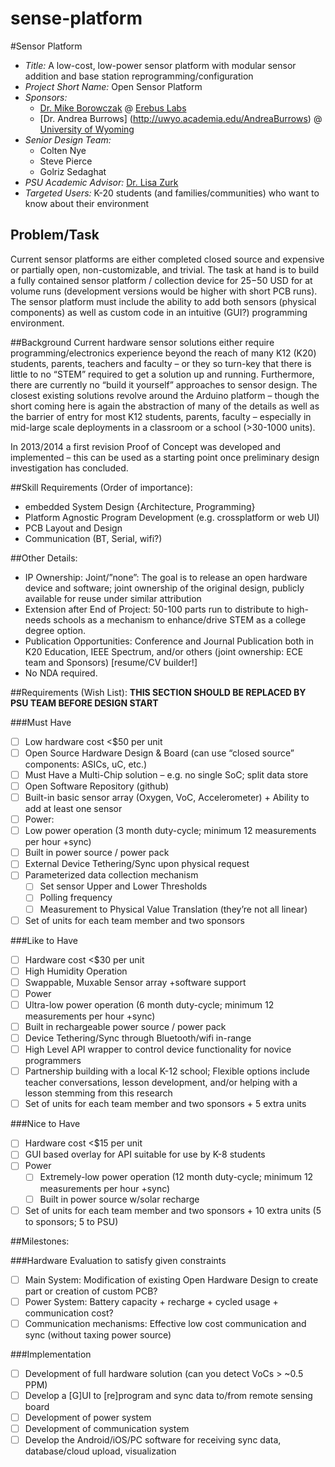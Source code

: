 sense-platform
==============
#Sensor Platform 
+ *Title:* A low-cost,  low-power sensor platform with modular sensor addition and base station reprogramming/configuration
+ *Project Short Name:* Open Sensor Platform
+ *Sponsors:* 
  + [Dr. Mike Borowczak](https://www.linkedin.com/in/mborowczak) @ [Erebus Labs](http://www.erebuslabs.com)
  + [Dr. Andrea Burrows] (http://uwyo.academia.edu/AndreaBurrows) @ [University of Wyoming](http://www.uwyo.edu/seced/faculty-staff/andrea-burrows.html)
+ *Senior Design Team:* 
    + Colten Nye
    + Steve Pierce
    + Golriz Sedaghat
+ *PSU Academic Advisor:* [Dr. Lisa Zurk](http://web.cecs.pdx.edu/~zurkl/) 
+ *Targeted Users:* K-20 students (and families/communities) who want to know about their environment 

## Problem/Task
Current sensor platforms are either completed closed source and expensive or partially open, non-customizable, and trivial. The task at hand is to build a fully contained sensor platform / collection device for $25-$50 USD for at volume runs (development versions would be higher with short PCB runs).  The sensor platform must include the ability to add both sensors (physical components) as well as custom code in an intuitive (GUI?) programming environment.

##Background
Current hardware sensor solutions either require programming/electronics experience beyond the reach of many K12 (K20) students, parents, teachers and faculty – or they so turn-key that there is little to no “STEM” required to get a solution up and running. Furthermore, there are currently no “build it yourself” approaches to sensor design. The closest existing solutions revolve around the Arduino platform – though the short coming here is again the abstraction of many of the details as well as the barrier of entry for most K12 students, parents, faculty – especially in mid-large scale deployments in a classroom or a school (>30-1000 units).

In 2013/2014 a first revision Proof of Concept was developed and implemented – this can be used as a starting point once preliminary design investigation has concluded.

##Skill Requirements (Order of importance):
+ embedded System Design {Architecture, Programming}
+ Platform Agnostic Program Development (e.g. crossplatform or web UI)
+ PCB Layout and Design
+	Communication (BT, Serial, wifi?) 

##Other Details: 
+	IP Ownership: Joint/”none”: The goal is to release an open hardware device and software; joint ownership of the original design, publicly available for reuse under similar attribution
+	Extension after End of Project: 50-100 parts run to distribute to high-needs schools as a mechanism to enhance/drive STEM as a college degree option.
+	Publication Opportunities: Conference and Journal Publication both in K20 Education, IEEE Spectrum, and/or others (joint ownership: ECE team and Sponsors) [resume/CV builder!]
+	No NDA required. 

##Requirements (Wish List): **THIS SECTION SHOULD BE REPLACED BY PSU TEAM BEFORE DESIGN START**

###Must Have
+ [ ]	Low hardware cost <$50 per unit
+ [ ]	Open Source Hardware Design & Board (can use “closed source” components: ASICs, uC, etc.)
  + [ ]	Must Have a Multi-Chip solution – e.g. no single SoC; split data store
+ [ ]	Open Software Repository (github)
+ [ ]	Built-in basic sensor array (Oxygen, VoC, Accelerometer) + Ability to add at least one sensor
+ [ ]	Power:
  + [ ]	Low power operation (3 month duty-cycle; minimum 12 measurements per hour +sync)
  + [ ] Built in power source / power pack
+ [ ]	External Device Tethering/Sync upon physical request
+ [ ] Parameterized data collection mechanism
  + [ ] Set sensor Upper and Lower Thresholds
  + [ ] Polling frequency
  + [ ] Measurement to Physical Value Translation (they’re not all linear)
+ [ ] Set of units for each team member and two sponsors

###Like to Have
+ [ ]	Hardware cost <$30 per unit
+ [ ]	High Humidity Operation
+ [ ]	Swappable, Muxable Sensor array +software support
+ [ ]	Power
  + [ ] Ultra-low power operation (6 month duty-cycle; minimum 12 measurements per hour +sync)
  + [ ] Built in rechargeable power source / power pack
+ [ ] Device Tethering/Sync through Bluetooth/wifi in-range
+ [ ] High Level API wrapper to control device functionality for novice programmers
+ [ ] Partnership building with a local K-12 school; Flexible options include teacher conversations, lesson development, and/or helping with a lesson stemming from this research
+ [ ] Set of units for each team member and two sponsors + 5 extra units

###Nice to Have
+ [ ] Hardware cost <$15 per unit
+ [ ] GUI based overlay for API suitable for use by K-8 students
+ [ ] Power
  + [ ] Extremely-low power operation (12 month duty-cycle; minimum 12 measurements per hour +sync)
  + [ ] Built in power source w/solar recharge
+ [ ] Set of units for each team member and two sponsors + 10 extra units (5 to sponsors; 5 to PSU)

##Milestones:

###Hardware Evaluation to satisfy given constraints 
+ [ ] Main System: Modification of existing Open Hardware Design to create part or creation of custom PCB?
+ [ ] Power System: Battery capacity + recharge + cycled usage + communication cost?
+ [ ] Communication mechanisms: Effective low cost communication and sync (without taxing power source)

###Implementation
+ [ ] Development of full hardware solution (can you detect VoCs > ~0.5 PPM)
+ [ ] Develop a [G]UI to [re]program and sync data to/from remote sensing board 
+ [ ] Development of power system
+ [ ] Development of communication system
+ [ ] Develop the Android/iOS/PC software for receiving sync data, database/cloud upload, visualization
